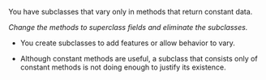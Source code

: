 You have subclasses that vary only in methods that return constant data.

*Change the methods to superclass fields and eliminate the subclasses.*

+ You create subclasses to add features or allow behavior to vary.

+ Although constant methods are useful, a subclass that consists only of constant methods is not doing enough to justify its existence.
